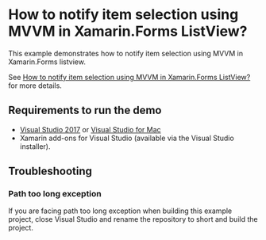# How to notify item selection using MVVM in Xamarin.Forms ListView?

This example demonstrates how to notify item selection using MVVM in Xamarin.Forms listview.

See [How to notify item selection using MVVM in Xamarin.Forms ListView?](https://www.syncfusion.com/kb/9961/how-to-notify-item-selection-using-mvvm-in-xamarin-forms-listview) for more details.

## Requirements to run the demo

* [Visual Studio 2017](https://visualstudio.microsoft.com/downloads/) or [Visual Studio for Mac](https://visualstudio.microsoft.com/vs/mac/)
* Xamarin add-ons for Visual Studio (available via the Visual Studio installer).

## Troubleshooting

### Path too long exception

If you are facing path too long exception when building this example project, close Visual Studio and rename the repository to short and build the project.
